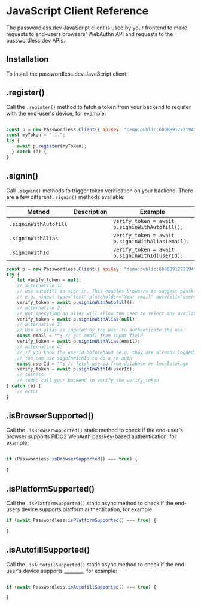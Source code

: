 # JavaScript Client Reference

The passwordless.dev JavaScript client is used by your frontend to make requests to end-users browsers' WebAuthn API and requests to the passwordless.dev APIs.

## Installation

To install the passwordless.dev JavaScript client:

<CodeSwitcher :languages="{bash1:'yarn',bash2:'npm',es6:'ES6',http:'http'}">
<template v-slot:bash1>

```bash
yarn add @passwordlessdev/passwordless-client
```
For all cases, your frontend must import the library to call the methods in this document:
```js
import { Client } from '@passwordlessdev/passwordless-client';
```
</template>
<template v-slot:bash2>

```bash
npm install @passwordlessdev/passwordless-client
```
For all cases, your frontend must import the library to call the methods in this document:
```js
import { Client } from '@passwordlessdev/passwordless-client';
```
</template>
<template v-slot:es6>

```http
<script src="https://cdn.passwordless.dev/dist/0.3.0/passwordless.min.mjs" crossorigin="anonymous"></script>
```
For all cases, your frontend must import the library to call the methods in this document:
```js
import { Client } from "https://cdn.passwordless.dev/dist/0.3.0/passwordless.min.mjs"
```
</template>
<template v-slot:http>

```http
<script src="https://cdn.passwordless.dev/dist/0.4.0/passwordless.iife.js" crossorigin="anonymous"></script>
```
For all cases, your frontend must import the library to call the methods in this document:
```http
<script>
var p = new Passwordless.Client({});
</script>
```

</template>
</CodeSwitcher>

## .register()

Call the `.register()` method to fetch a token from your backend to register with the end-user's device, for example:

```js

const p = new Passwordless.Client({ apiKey: "demo:public:6b08891222194fd1992465f8668f" });
const myToken = "...";
try {
    await p.register(myToken);
  } catch (e) {
}
```

## .signin()

Call `.signin()` methods to trigger token verification on your backend. There are a few different `.signin()` methods available:

|Method|Description|Example|
|------|-----------|-------|
|`.signinWithAutofill`||`verify_token = await p.signinWithAutofill();`|
|`.signinWithAlias`||`verify_token = await p.signinWithAlias(email);`|
|`.signInWithId`||`verify_token = await p.signInWithId(userId);`|

```js
const p = new Passwordless.Client({ apiKey: "demo:public:6b08891222194fd1992465f8668f" });
try {
    let verify_token = null;
    // alternative 1:
    // use autofill to sign in. This enables browsers to suggest passkeys for any input that has autofill="webauthn",
    // e.g. <input type="text" placeholder="Your email" autofill="username email webauthn" />
    verify_token = await p.signinWithAutofill();
    // alternative 2:
    // Not specyfing an alias will allow the user to select any available credentials on the device or insert a security key
    verify_token = await p.signinWithAlias(null);
    // alternative 3:
    // Use an alias as inputed by the user to authenticate the user
    const email = ""; // get email from input field
    verify_token = await p.signinWithAlias(email);
    // alternative 4:
    // If you know the userid beforehand (e.g. they are already logged in but you want to re-auth them)
    // You can use signInWithId to do a re-auth
    const userId = ""; // fetch userid from database or localstorage
    verify_token = await p.signInWithId(userId);
    // success!
    // todo: call your backend to verify the verify_token
} catch (e) {
    // error    
}
```

## .isBrowserSupported()

Call the `.isBrowserSupported()` static method to check if the end-user's browser supports FIDO2 WebAuth passkey-based authentication, for example:

```js

if (Passwordless.isBrowserSupported() === true) {

}
```

## .isPlatformSupported()


Call the `.isPlatformSupported()` static async method to check if the end-users device supports platform authentication, for example:

```js
if (await Passwordless.isPlatformSupported() === true) {

}
```

## .isAutofillSupported()

Call the `.isAutofillSupported()` static async method to check if the end-user's device supports ________, for example:

```js

if (await Passwordless.isAutofillSupported() === true) {

}
```

